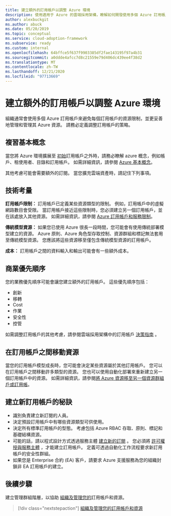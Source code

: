 ```yaml
---
title: 建立額外的訂用帳戶以調整 Azure 環境
description: 使用適用于 Azure 的雲端採用架構，瞭解如何開發使用多個 Azure 訂用帳戶來調整環境的策略。
author: alexbuckgit
ms.author: abuck
ms.date: 05/20/2019
ms.topic: conceptual
ms.service: cloud-adoption-framework
ms.subservice: ready
ms.custom: internal
ms.openlocfilehash: 64bffce5f637f9903385df2fae143195f97a4b31
ms.sourcegitcommit: a0ddde4afcc7d8c21559e79d406dc439ee4f38d2
ms.translationtype: MT
ms.contentlocale: zh-TW
ms.lasthandoff: 12/21/2020
ms.locfileid: "97713669"
---
```

# <a name="create-additional-subscriptions-to-scale-your-azure-environment"></a>建立額外的訂用帳戶以調整 Azure 環境

組織通常會使用多個 Azure 訂用帳戶來避免每個訂用帳戶的資源限制，並更妥善地管理和管理其 Azure 資源。 請務必定義調整訂用帳戶的策略。

## <a name="review-fundamental-concepts"></a>複習基本概念

當您將 Azure 環境擴展至 [初始](./initial-subscriptions.md)訂用帳戶之外時，請務必瞭解 azure 概念，例如帳戶、租使用者、目錄和訂用帳戶。 如需詳細資訊，請參閱 [Azure 基本概念](../considerations/fundamental-concepts.md)。

其他考慮可能會需要額外的訂閱。 當您擴充雲端資產時，請記住下列事項。

## <a name="technical-considerations"></a>技術考量

**訂用帳戶限制：** 訂用帳戶已定義某些資源類型的限制。 例如，訂用帳戶中的虛擬網路數目會受限。 當訂用帳戶接近這些限制時，您必須建立另一個訂用帳戶，並在該處放入其他資源。 如需詳細資訊，請參閱 [Azure 訂用帳戶和服務限制](/azure/azure-resource-manager/management/azure-subscription-service-limits#general-limits)。

**傳統模型資源：** 如果您已使用 Azure 很長一段時間，您可能會有使用傳統部署模型建立的資源。 Azure 原則、Azure 角色型存取控制、資源群組和標記無法套用至傳統模型資源。 您應該將這些資源移至僅包含傳統模型資源的訂用帳戶。

**成本：** 訂用帳戶之間的資料輸入和輸出可能會有一些額外成本。

## <a name="business-priorities"></a>商業優先順序

您的業務優先順序可能會讓您建立額外的訂用帳戶。 這些優先順序包括：

- 創新
- 移轉
- Cost
- 作業
- 安全性
- 控管

如需調整訂用帳戶的其他考慮，請參閱雲端採用架構中的訂用帳戶 [決策指南](../../decision-guides/subscriptions/index.md) 。

## <a name="moving-resources-between-subscriptions"></a>在訂用帳戶之間移動資源

當您的訂用帳戶模型成長時，您可能會決定某些資源屬於其他訂用帳戶。 您可以在訂用帳戶之間移動許多類型的資源。 您也可以使用自動化部署來重新建立另一個訂用帳戶中的資源。 如需詳細資訊，請參閱[將 Azure 資源移至另一個資源群組戶或訂用帳](/azure/azure-resource-manager/management/move-resource-group-and-subscription)。

## <a name="tips-for-creating-new-subscriptions"></a>建立新訂用帳戶的秘訣

- 識別負責建立新訂閱的人員。
- 決定預設訂用帳戶中有哪些資源類型可供使用。
- 決定所有標準訂用帳戶的型態。 考慮包括 Azure RBAC 存取、原則、標記和基礎結構資源。
- 可能的話，請以程式設計方式透過服務主體 [建立新的訂閱](/azure/cost-management-billing/manage/programmatically-create-subscription-preview) 。 您必須將 [許可權授與服務主體](/azure/azure-resource-manager/grant-access-to-create-subscription) ，才能建立訂用帳戶。 定義可透過自動化工作流程要求新訂用帳戶的安全性群組。
- 如果您是 Enterprise 合約 (EA) 客戶，請要求 Azure 支援服務為您的組織封鎖非 EA 訂用帳戶的建立。

## <a name="next-steps"></a>後續步驟

建立管理群組階層，以協助 [組織及管理您的](./organize-subscriptions.md)訂用帳戶和資源。

> [!div class="nextstepaction"]
> [組織及管理您的訂用帳戶和資源](./organize-subscriptions.md)
